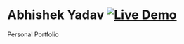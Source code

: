 # Abhishek Yadav [![Live Demo](https://img.shields.io/badge/Live-Demo-green)](https://devabhishekyadav.vercel.app)

Personal Portfolio
